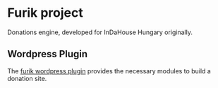 # Furik project
Donations engine, developed for InDaHouse Hungary originally.

## Wordpress Plugin
The [furik wordpress plugin](wordpress/furik-plugin/furik) provides the necessary modules to build a donation site.